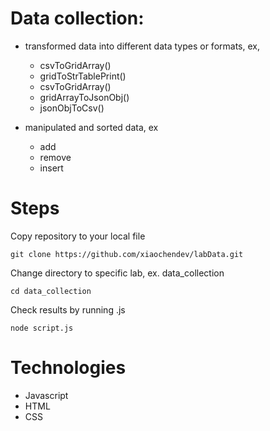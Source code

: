 # Data collection:
- transformed data into different data types or formats, ex,
    - csvToGridArray()
    - gridToStrTablePrint()
    - csvToGridArray()
    - gridArrayToJsonObj()
    - jsonObjToCsv()

- manipulated and sorted data, ex
    - add
    - remove
    - insert

# Steps
Copy repository to your local file

```
git clone https://github.com/xiaochendev/labData.git
```

Change directory to specific lab, ex. data_collection
```
cd data_collection
```

Check results by running .js 
```
node script.js
```

# Technologies
- Javascript
- HTML
- CSS
